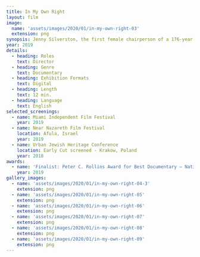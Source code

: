 ```yaml
---
title: In My Own Right
layout: film
image:
  name: 'assets/images/2020/01/in-my-own-right-03'
  extension: png
synopsis: Jenny Silverston, the first female chairperson of a 176-year-old Orthodox Jewish Synagogue in Cheltenham, England, works with her close friend, Abigail Fisher, to save a religious community formerly dependent on men to survive.
year: 2019
details:
  - heading: Roles
    text: Director
  - heading: Genre
    text: Documentary
  - heading: Exhibition Formats
    text: Digital
  - heading: Length
    text: 12 min.
  - heading: Language
    text: English
selected_screenings:
  - name: Miami Independent Film Festival
    year: 2019
  - name: Near Nazareth Film Festival
    location: Afula, Israel
    year: 2019
  - name: Urban Jewish Heritage Conference
    location: Early Cut screened - Krakow, Poland
    year: 2018
awards:
  - name: 'Finalist: Peter C. Rollins Award for Best Documentary – National Popular Culture Association Conference (Washington, D.C.)'
    year: 2019
gallery_images:
  - name: 'assets/images/2020/01/in-my-own-right-04-3'
    extension: png
  - name: 'assets/images/2020/01/in-my-own-right-05'
    extension: png
  - name: 'assets/images/2020/01/in-my-own-right-06'
    extension: png
  - name: 'assets/images/2020/01/in-my-own-right-07'
    extension: png
  - name: 'assets/images/2020/01/in-my-own-right-08'
    extension: png
  - name: 'assets/images/2020/01/in-my-own-right-09'
    extension: png
---
```

